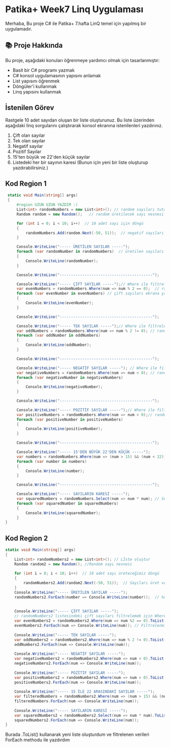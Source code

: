 # Patika+ Week7 Linq Uygulaması
Merhaba,
Bu proje C# ile Patika+ 7.hafta LinQ temel için yapılmış bir uygulamadır.

## 📚 Proje Hakkında
Bu proje, aşağıdaki konuları öğrenmeye yardımcı olmak için tasarlanmıştır:
- Basit bir C# programı yazmak
- C# konsol uygulamasının yapısını anlamak
- List yapısını öğrenmek
- Döngüler'i kullanmak
- Linq yapısını kullanmak


## İstenilen Görev
Rastgele 10 adet sayıdan oluşan bir liste oluşturunuz. Bu liste üzerinden aşağıdaki linq sorgularını çalıştırarak konsol ekranına istenilenleri yazdırınız.
1. Çift olan sayılar
2. Tek olan sayılar
3. Negatif sayılar
4. Pozitif Sayılar
5. 15'ten büyük ve 22'den küçük sayılar
6. Listedeki her bir sayının karesi (Bunun için yeni bir liste oluşturup yazdırabilirsiniz.)


## Kod Region 1
```csharp
 static void Main(string[] args)
 {
     #region UZUN UZUN YAZDIM :)
     List<int> randomNumbers = new List<int>(); // random sayıları tutacağımız liste
     Random random = new Random();   // random üretilecek sayı nesnesi

     for (int i = 0; i < 10; i++)  // 10 adet sayı için döngü
     {
         randomNumbers.Add(random.Next(-50, 51));  // negatif sayıları da kapsaması için -50 ile 50 arasında sayılar üret ve listeye ekle
     }

     Console.WriteLine("----- ÜRETİLEN SAYILAR -----");
     foreach (var randomNumber in randomNumbers)  // üretilen sayıları foreach ile ekrana yazdır
     {
         Console.WriteLine(randomNumber);
     }

     Console.WriteLine("-----------------------------------------");

     Console.WriteLine("----- ÇİFT SAYILAR -----");// Where ile filtreleme yapıyoruz
     var evenNumbers = randomNumbers.Where(num => num % 2 == 0);  // randomNumbers listesindeki her sayıyı kontrol ederek ÇİFT sayıları seç.
     foreach (var evenNumber in evenNumbers) // çift sayıları ekrana yazdır
     {
         Console.WriteLine(evenNumber);
     }

     Console.WriteLine("-----------------------------------------");

     Console.WriteLine("----- TEK SAYILAR -----");// Where ile filtreleme yapıyoruz
     var oddNumbers = randomNumbers.Where(num => num % 2 != 0); // randomNumbers listesindeki her sayıyı kontrol ederek TEK sayıları seç.
     foreach (var oddNumber in oddNumbers)
     {
         Console.WriteLine(oddNumber);
     }

     Console.WriteLine("-----------------------------------------");

     Console.WriteLine("----- NEGATİF SAYILAR -----"); // Where ile filtreleme yapıyoruz
     var negativeNumbers = randomNumbers.Where(num => num < 0); // randomNumbers listesindeki her sayıyı kontrol ederek NEGATİF sayıları seç.
     foreach (var negativeNumber in negativeNumbers)
     {
         Console.WriteLine(negativeNumber);
     }

     Console.WriteLine("-----------------------------------------");

     Console.WriteLine("----- POZİTİF SAYILAR -----");// Where ile filtreleme yapıyoruz
     var positiveNumbers = randomNumbers.Where(num => num > 0);// randomNumbers listesindeki her sayıyı kontrol ederek POZİTİF sayıları seç.
     foreach (var positiveNumber in positiveNumbers)
     {
         Console.WriteLine(positiveNumber);
     }

     Console.WriteLine("-----------------------------------------");

     Console.WriteLine("----- 15'DEN BÜYÜK 22'DEN KÜÇÜK -----");
     var numbers = randomNumbers.Where(num => (num > 15) && (num < 22)); // Where ile filtrele neyi? 15 den büyük 22'den küçük sayıları
     foreach (var number in numbers)
     {
         Console.WriteLine(number);
     }

     Console.WriteLine("-----------------------------------------");

     Console.WriteLine("----- SAYILARIN KARESİ -----");
     var squaredNumbers = randomNumbers.Select(num => num * num); // Select ile her bir sayının karesini alıyoruz ve hsaplıyoruz
     foreach (var squaredNumber in squaredNumbers)
     {
         Console.WriteLine(squaredNumber);
     }
}
```

## Kod Region 2

```csharp
static void Main(string[] args)
{
    List<int> randomNumbers2 = new List<int>(); // Lİste oluştur
    Random random2 = new Random(); //Random sayı nesnesi
    
    for (int i = 0; i < 10; i++)  // 10 adet sayı üreteceğimiz döngü
    {
        randomNumbers2.Add(random2.Next(-50, 51));  // Sayıları üret ve listeye ekle
    }
    Console.WriteLine("----- ÜRETİLEN SAYILAR -----");
    randomNumbers2.ForEach(number => Console.WriteLine(number));  // her sayıyı ekrana yazdıracağımız ForEach methodu
    
    
    Console.WriteLine("----- ÇİFT SAYILAR -----");
    // randomNumbers2 listesindeki çift sayıları filtrelemek için Where metodunu kullanıyoruz
    var evenNumbers2 = randomNumbers2.Where(num => num %2 == 0).ToList(); // Çift sayıları seçiyoruz ve listeye çeviriyoruz
    evenNumbers2.ForEach(num => Console.WriteLine(num)); // Filtrelenmiş çift sayıları konsol ekranına yazdırmak için ForEach metodunu kullanıyoruz
    
    Console.WriteLine("----- TEK SAYILAR -----");
    var oddNumbers2 = randomNumbers2.Where(num => num % 2 != 0).ToList();
    oddNumbers2.ForEach(num => Console.WriteLine(num));
    
    Console.WriteLine("----- NEGATİF SAYILAR -----");
    var negativeNumbers2 = randomNumbers2.Where(num => num < 0).ToList();
    negativeNumbers2.ForEach(num => Console.WriteLine(num));
    
    Console.WriteLine("----- POZİTİF SAYILAR -----");
    var positiveNumbers2 = randomNumbers2.Where(num => num > 0).ToList();
    positiveNumbers2.ForEach(num => Console.WriteLine(num));
    
    Console.WriteLine("----- 15 İLE 22 ARASINDAKİ SAYILAR -----");
    var filteredNumbers = randomNumbers2.Where(num => (num > 15) && (num < 22)).ToList();
    filteredNumbers.ForEach(num => Console.WriteLine(num));
    
    Console.WriteLine("----- SAYILARIN KARESİ -----");
    var squaredNumbers2 = randomNumbers2.Select(num => num * num).ToList();
    squaredNumbers2.ForEach(num => Console.WriteLine(num));
}
```
Burada .ToList() kullanarak yeni liste oluşturdum ve filtrelenen verileri ForEach methodu ile yazdırdım





